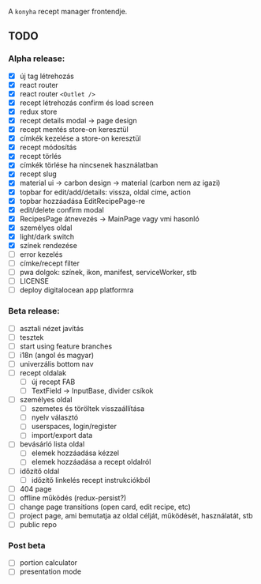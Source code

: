 A `konyha` recept manager frontendje.

## TODO

### Alpha release:

- [x] új tag létrehozás
- [x] react router
- [x] react router `<Outlet />`
- [x] recept létrehozás confirm és load screen
- [x] redux store
- [x] recept details modal -> page design
- [x] recept mentés store-on keresztül
- [x] címkék kezelése a store-on keresztül
- [x] recept módosítás
- [x] recept törlés
- [x] címkék törlése ha nincsenek használatban
- [x] recept slug
- [x] material ui -> carbon design -> material (carbon nem az igazi)
- [x] topbar for edit/add/details: vissza, oldal cime, action
- [x] topbar hozzáadása EditRecipePage-re
- [x] edit/delete confirm modal
- [x] RecipesPage átnevezés -> MainPage vagy vmi hasonló
- [x] személyes oldal
- [x] light/dark switch
- [x] színek rendezése
- [ ] error kezelés
- [ ] címke/recept filter
- [ ] pwa dolgok: színek, ikon, manifest, serviceWorker, stb
- [ ] LICENSE
- [ ] deploy digitalocean app platformra

### Beta release:

- [ ] asztali nézet javítás
- [ ] tesztek
- [ ] start using feature branches
- [ ] i18n (angol és magyar)
- [ ] univerzális bottom nav
- [ ] recept oldalak
  - [ ] új recept FAB
  - [ ] TextField -> InputBase, divider csíkok
- [ ] személyes oldal
  - [ ] szemetes és töröltek visszaállítása
  - [ ] nyelv választó
  - [ ] userspaces, login/register
  - [ ] import/export data
- [ ] bevásárló lista oldal
  - [ ] elemek hozzáadása kézzel
  - [ ] elemek hozzáadása a recept oldalról
- [ ] időzítő oldal
  - [ ] időzítő linkelés recept instrukciókból
- [ ] 404 page
- [ ] offline működés (redux-persist?)
- [ ] change page transitions (open card, edit recipe, etc)
- [ ] project page, ami bemutatja az oldal célját, működését, használatát, stb
- [ ] public repo

### Post beta

- [ ] portion calculator
- [ ] presentation mode
